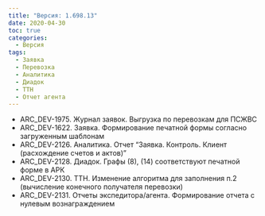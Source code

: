 ```yaml
---
title: "Версия: 1.698.13"
date: 2020-04-30
toc: true
categories:
  - Версия
tags:
  - Заявка
  - Перевозка
  - Аналитика
  - Диадок
  - ТТН
  - Отчет агента
---
```


-   ARC_DEV-1975. Журнал заявок. Выгрузка по перевозкам для ПСЖВС
-   ARC_DEV-1622. Заявка. Формирование печатной формы согласно загруженным шаблонам
-   ARC_DEV-2126. Аналитика. Отчет “Заявка. Контроль. Клиент (расхождение счетов и актов)”
-   ARC_DEV-2128. Диадок. Графы (8), (14) соответствуют печатной форме в АРК
-   ARC_DEV-2130. ТТН. Изменение алгоритма для заполнения п.2 (вычисление конечного получателя перевозки)
-   ARC_DEV-2131. Отчеты экспедитора/агента. Формирование отчета с нулевым вознаграждением
